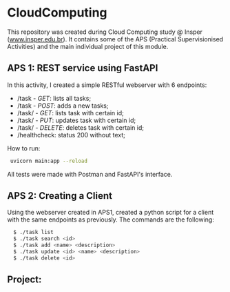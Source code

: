 # CloudComputing

This repository was created during Cloud Computing study @ Insper (www.insper.edu.br). It contains some of the APS (Practical Supervisionised Activities) and the main individual project of this module.

## APS 1: REST service using FastAPI

In this activity, I created a simple RESTful webserver with 6 endpoints:
- /task - *GET*: lists all tasks;
- /task - *POST*: adds a new tasks;
- /task/<id> - *GET*: lists task with certain id;
- /task/<id> - *PUT*: updates task with certain id;
- /task/<id> - *DELETE*: deletes task with certain id;
- /healthcheck: status 200 without text;
  
How to run:
```bash
 uvicorn main:app --reload
```
All tests were made with Postman and FastAPI's interface.

## APS 2: Creating a Client

Using the webserver created in APS1, created a python script for a client with the same endpoints as previously. The commands are the following:

```bash
  $ ./task list
  $ ./task search <id>
  $ ./task add <name> <description>
  $ ./task update <id> <name> <description>
  $ ./task delete <id>
```

## Project:

